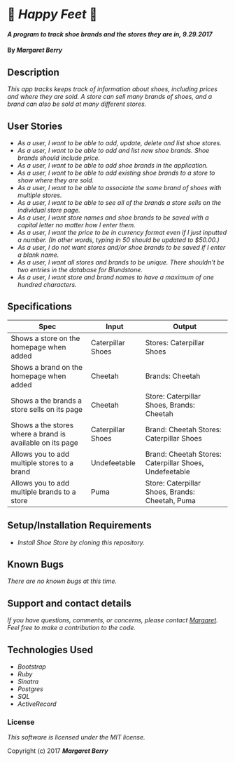 # :sunflower: _Happy Feet_ :sunflower:

#### _A program to track shoe brands and the stores they are in, 9.29.2017_

#### By _**Margaret Berry**_

## Description
_This app tracks keeps track of information about shoes, including prices and where they are sold. A store can sell many brands of shoes, and a brand can also be sold at many different stores._

## User Stories
* _As a user, I want to be able to add, update, delete and list shoe stores._
* _As a user, I want to be able to add and list new shoe brands. Shoe brands should include price._
* _As a user, I want to be able to add shoe brands in the application._
* _As a user, I want to be able to add existing shoe brands to a store to show where they are sold._
* _As a user, I want to be able to associate the same brand of shoes with multiple stores._
* _As a user, I want to be able to see all of the brands a store sells on the individual store page._
* _As a user, I want store names and shoe brands to be saved with a capital letter no matter how I enter them._
* _As a user, I want the price to be in currency format even if I just inputted a number. (In other words, typing in 50 should be updated to $50.00.)_
* _As a user, I do not want stores and/or shoe brands to be saved if I enter a blank name._
* _As a user, I want all stores and brands to be unique. There shouldn't be two entries in the database for Blundstone._
* _As a user, I want store and brand names to have a maximum of one hundred characters._

## Specifications
| Spec                                                      | Input             | Output                                                 |
|-----------------------------------------------------------|-------------------|--------------------------------------------------------|
| Shows a store on the homepage when added                  | Caterpillar Shoes | Stores: Caterpillar Shoes                              |
| Shows a brand on the homepage when added                  | Cheetah           | Brands: Cheetah                                        |
| Shows a the brands a store sells on its page              | Cheetah           | Store: Caterpillar Shoes, Brands: Cheetah              |
| Shows a the stores where a brand is available on its page | Caterpillar Shoes | Brand: Cheetah Stores: Caterpillar Shoes               |
| Allows you to add multiple stores to a brand              | Undefeetable      | Brand: Cheetah Stores: Caterpillar Shoes, Undefeetable |
| Allows you to add multiple brands to a store              | Puma              | Store: Caterpillar Shoes, Brands: Cheetah, Puma        |

## Setup/Installation Requirements
* _Install Shoe Store by cloning this repository._

## Known Bugs
_There are no known bugs at this time._

## Support and contact details
_If you have questions, comments, or concerns, please contact [Margaret](codeberry1@gmail.com).  Feel free to make a contribution to the code._

## Technologies Used
* _Bootstrap_
* _Ruby_
* _Sinatra_
* _Postgres_
* _SQL_
* _ActiveRecord_

### License

*This software is licensed under the MIT license.*

Copyright (c) 2017 **_Margaret Berry_**
